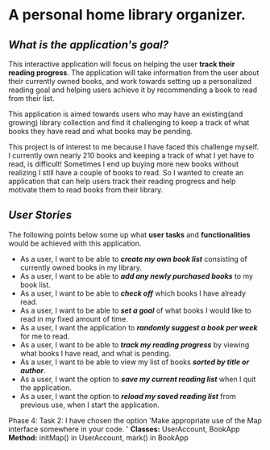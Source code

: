 # A personal home library organizer.

## *What is the application's goal?*

This interactive application will focus on helping the user **track their reading progress**.
The application will take information from the user about their currently owned books,
and work towards setting up a personalized reading goal and helping users achieve it by 
recommending a book to read from their list. 

This application is aimed towards users who may have an existing(and growing) library 
collection and find it challenging to keep a track of what books they have read and what 
books may be pending. 

This project is of interest to me because I have faced this challenge myself. I currently 
own nearly 210 books and keeping a track of what I yet have to read, is difficult!
Sometimes I end up buying more new books without realizing I still have a couple of books
to read. So I wanted to create an application that can help users track their reading
progress and help motivate them to read books from their library.


## *User Stories*

The following points below some up what **user tasks** and **functionalities** would be 
achieved with this application. 

- As a user, I want to be able to ***create my own book list*** consisting of 
currently owned books in my library.
- As a user, I want to be able to ***add any newly purchased books*** to my book list.
- As a user, I want to be able to ***check off*** which books I have already read.
- As a user, I want to be able to ***set a goal*** of what books I would like to read 
in my fixed amount of time.
- As a user, I want the application to ***randomly suggest a book per week*** for me to read.
- As a user, I want to be able to ***track my reading progress*** by viewing what books 
I have read, and what is pending.
- As a user, I want to be able to view my list of books ***sorted by title or author***.
- As a user, I want the option to ***save my current reading list*** when I quit the application.
- As a user, I want the option to ***reload my saved reading list*** from previous use, 
when I start the application.

Phase 4: Task 2:
I have chosen the option 'Make appropriate use of the Map interface somewhere in your code. '
**Classes:** UserAccount, BookApp
**Method:** initMap() in UserAccount, mark() in BookApp





